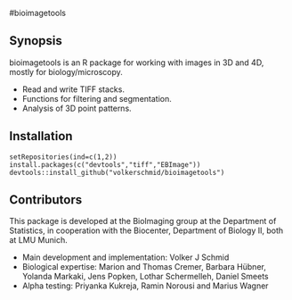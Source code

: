 #bioimagetools

## Synopsis

bioimagetools is an R package for working with images in 3D and 4D, mostly for biology/microscopy. 

* Read and write TIFF stacks. 
* Functions for filtering and segmentation.
* Analysis of 3D point patterns.

## Installation

    setRepositories(ind=c(1,2))
    install.packages(c("devtools","tiff","EBImage"))
    devtools::install_github("volkerschmid/bioimagetools")

## Contributors

This package is developed at the BioImaging group at the Department of Statistics, in cooperation with the Biocenter, Department of Biology II, both at LMU Munich.

* Main development and implementation: Volker J Schmid
* Biological expertise: Marion and Thomas Cremer, Barbara Hübner, Yolanda Markaki, Jens Popken, Lothar Schermelleh, Daniel Smeets
* Alpha testing: Priyanka Kukreja, Ramin Norousi and Marius Wagner